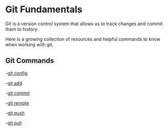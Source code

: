 # Git Fundamentals

Git is a version control system that allows us to track changes and commit them to history.

Here is a growing collection of resources and helpful commands to know when working with git.

## Git Commands
-[git config](./commands/config.md)

-[git add](./commands/Add.md)

-[git commit](./commands/Commit.md)

-[git remote](./commands/Remote.md)

-[git push](./commands/Push.md)

-[git pull](./commands/Pull.md)